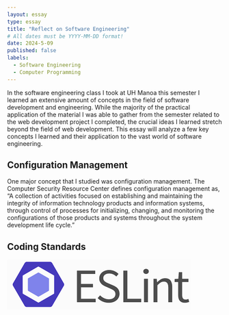 ```yaml
---
layout: essay
type: essay
title: "Reflect on Software Engineering"
# All dates must be YYYY-MM-DD format!
date: 2024-5-09
published: false
labels:
  - Software Engineering
  - Computer Programming
---
```



In the software engineering class I took at UH Manoa this semester I learned an extensive amount of concepts in the field of software development and engineering. While the majority of the practical application of the material I was able to gather from the semester related to the web development project I completed, the crucial ideas I learned stretch beyond the field of web development. This essay will analyze a few key concepts I learned and their application to the vast world of software engineering. 

<h2>Configuration Management</h2>

One major concept that I studied was configuration management. <a src=“https://csrc.nist.gov/glossary/term/configuration_management”> The Computer Security Resource Center</a> defines configuration management as, “A collection of activities focused on establishing and maintaining the integrity of information technology products and information systems, through control of processes for initializing, changing, and monitoring the configurations of those products and systems throughout the system development life cycle.”


<h2>Coding Standards</h2>

<img class="img-fluid" src="../img/ESLint.png">

